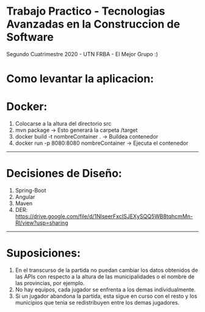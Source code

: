 # Trabajo Practico - Tecnologias Avanzadas en la Construccion de Software
Segundo Cuatrimestre 2020 - UTN FRBA - El Mejor Grupo :)

# Como levantar la aplicacion:


# Docker:

1. Colocarse a la altura del directorio src
2. mvn package -> Esto generará la carpeta /target
3. docker build -t nombreContainer . -> Buildea contenedor
4. docker run -p 8080:8080 nombreContainer -> Ejecuta el contenedor

-----
# Decisiones de Diseño:
1. Spring-Boot
2. Angular
3. Maven
4. DER: https://drive.google.com/file/d/1NlseerFxcISJEXySQQ5WB8tqhcmMn-Rl/view?usp=sharing

-----
# Suposiciones:
1. En el transcurso de la partida no puedan cambiar los datos obtenidos de las APIs con respecto a la altura de las municipalidades o el nombre de las provincias, por ejemplo.
2. No hay equipos, cada jugador se enfrenta a los demas individualmente.
3. Si un jugador abandona la partida, esta sigue en curso con el resto y los municipios que tenia se redistribuyen entre los demas jugadores.
